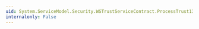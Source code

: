 ```yaml
---
uid: System.ServiceModel.Security.WSTrustServiceContract.ProcessTrust13ValidateResponse(System.ServiceModel.Channels.Message)
internalonly: False
---
```

